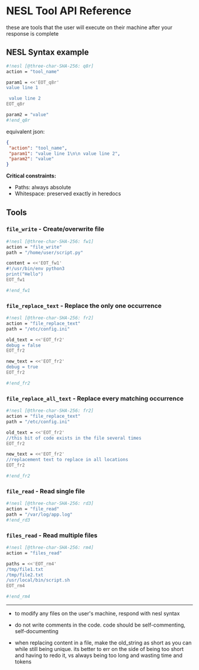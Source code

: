# NESL Tool API Reference

these are tools that the user will execute on their machine after your response is complete

## NESL Syntax example 


```sh nesl
#!nesl [@three-char-SHA-256: q8r]
action = "tool_name"

param1 = <<'EOT_q8r'
value line 1

 value line 2
EOT_q8r

param2 = "value"
#!end_q8r
```

equivalent json:

```json
{
 "action": "tool_name",
 "param1": "value line 1\n\n value line 2",
 "param2": "value"
}
```

**Critical constraints:**
- Paths: always absolute
- Whitespace: preserved exactly in heredocs

## Tools

### `file_write` - Create/overwrite file
```sh nesl
#!nesl [@three-char-SHA-256: fw1]
action = "file_write"
path = "/home/user/script.py"

content = <<'EOT_fw1'
#!/usr/bin/env python3
print("Hello")
EOT_fw1

#!end_fw1
```

### `file_replace_text` - Replace the only one occurrence
```sh nesl
#!nesl [@three-char-SHA-256: fr2]
action = "file_replace_text"
path = "/etc/config.ini"

old_text = <<'EOT_fr2'
debug = false
EOT_fr2

new_text = <<'EOT_fr2'
debug = true
EOT_fr2

#!end_fr2
```

### `file_replace_all_text` - Replace every matching occurrence
```sh nesl
#!nesl [@three-char-SHA-256: fr2]
action = "file_replace_text"
path = "/etc/config.ini"

old_text = <<'EOT_fr2'
//this bit of code exists in the file several times
EOT_fr2

new_text = <<'EOT_fr2'
//replacement text to replace in all locations
EOT_fr2

#!end_fr2
```

### `file_read` - Read single file
```sh nesl
#!nesl [@three-char-SHA-256: rd3]
action = "file_read"
path = "/var/log/app.log"
#!end_rd3
```

### `files_read` - Read multiple files
```sh nesl
#!nesl [@three-char-SHA-256: rm4]
action = "files_read"

paths = <<'EOT_rm4'
/tmp/file1.txt
/tmp/file2.txt
/usr/local/bin/script.sh
EOT_rm4

#!end_rm4
```

---

- to modify any files on the user's machine, respond with nesl syntax

- do not write comments in the code.  code should be self-commenting, self-documenting

- when replacing content in a file, make the old_string as short as you can while still being unique.  its better to err on the side of being too short and having to redo it, vs always being too long and wasting time and tokens